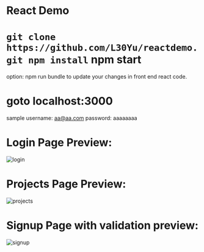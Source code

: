 React Demo
==

`
git clone https://github.com/L30Yu/reactdemo.git
npm install
`
npm start
==

option: npm run bundle to update your changes in front end react code.


goto localhost:3000
==
sample username: aa@aa.com   password: aaaaaaaa

Login Page Preview:
==
![login](https://user-images.githubusercontent.com/12931325/30132316-31c2feec-930d-11e7-93e4-d7c77b72ab37.PNG)


Projects Page Preview:
==
![projects](https://user-images.githubusercontent.com/12931325/30132318-31d82c18-930d-11e7-8618-c61d5cd33225.PNG)


Signup Page with validation preview:
==
![signup](https://user-images.githubusercontent.com/12931325/30132317-31d7b9e0-930d-11e7-9507-b78c98da979e.PNG)
